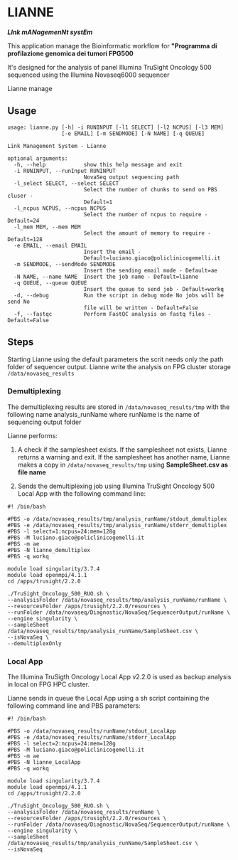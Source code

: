 # LIANNE

***LInk mANagemenNt systEm*** 

This application manage the Bioinformatic workflow for **"Programma di profilazione genomica dei tumori FPG500**

It's designed for the analysis of panel Illumina TruSight Oncology 500 sequenced using the Illumina Novaseq6000 sequencer

Lianne manage 
## Usage


```
usage: lianne.py [-h] -i RUNINPUT [-l1 SELECT] [-l2 NCPUS] [-l3 MEM]
                 [-e EMAIL] [-m SENDMODE] [-N NAME] [-q QUEUE]

Link Management System - Lianne

optional arguments:
  -h, --help            show this help message and exit
  -i RUNINPUT, --runInput RUNINPUT
                        NovaSeq output sequencing path
  -l_select SELECT, --select SELECT
                        Select the number of chunks to send on PBS cluser -
                        Default=1
  -l_ncpus NCPUS, --ncpus NCPUS
                        Select the number of ncpus to require - Default=24
  -l_mem MEM, --mem MEM
                        Select the amount of memory to require - Default=128
  -e EMAIL, --email EMAIL
                        Insert the email -
                        Default=luciano.giaco@policlinicogemelli.it
  -m SENDMODE, --sendMode SENDMODE
                        Insert the sending email mode - Default=ae
  -N NAME, --name NAME  Insert the job name - Default=lianne
  -q QUEUE, --queue QUEUE
                        Insert the queue to send job - Default=workq
  -d, --debug           Run the script in debug mode No jobs will be send No
                        file will be written - Default=False
  -f, --fastqc          Perform FastQC analysis on fastq files - Default=False
```

## Steps

Starting Lianne using the default parameters the scrit needs only the path folder of sequencer output.
Lianne write the analysis on FPG cluster storage `/data/novaseq_results`

### Demultiplexing

The demultiplexing results are stored in `/data/novaseq_results/tmp` with the following name analysis_runName where runName is the name of sequencing output folder

Lianne performs:

1. A check if the samplesheet exists. If the samplesheet not exists, Lianne returns a warning and exit. If the samplesheet has another name, Lianne makes a copy in `/data/novaseq_results/tmp` using **SampleSheet.csv as file name**

2. Sends the demultiplexing job using Illumina TruSight Oncology 500 Local App with the following command line:

```
#! /bin/bash 

#PBS -o /data/novaseq_results/tmp/analysis_runName/stdout_demultiplex
#PBS -e /data/novaseq_results/tmp/analysis_runName/stderr_demultiplex
#PBS -l select=1:ncpus=24:mem=128g
#PBS -M luciano.giaco@policlinicogemelli.it
#PBS -m ae
#PBS -N lianne_demultiplex
#PBS -q workq

module load singularity/3.7.4
module load openmpi/4.1.1
cd /apps/trusight/2.2.0

./TruSight_Oncology_500_RUO.sh \
--analysisFolder /data/novaseq_results/tmp/analysis_runName/runName \
--resourcesFolder /apps/trusight/2.2.0/resources \
--runFolder /data/novaseq/Diagnostic/NovaSeq/SequencerOutput/runName \
--engine singularity \
--sampleSheet /data/novaseq_results/tmp/analysis_runName/SampleSheet.csv \
--isNovaSeq \
--demultiplexOnly
```


### Local App

The Illumina TruSigth Oncology Local App v2.2.0 is used as backup analysis in local on FPG HPC cluster.

Lianne sends in queue the Local App using a sh script containing the following command line and PBS parameters:

```
#! /bin/bash 

#PBS -o /data/novaseq_results/runName/stdout_LocalApp
#PBS -e /data/novaseq_results/runName/stderr_LocalApp
#PBS -l select=2:ncpus=24:mem=128g
#PBS -M luciano.giaco@policlinicogemelli.it
#PBS -m ae
#PBS -N lianne_LocalApp
#PBS -q workq

module load singularity/3.7.4
module load openmpi/4.1.1
cd /apps/trusight/2.2.0

./TruSight_Oncology_500_RUO.sh \
--analysisFolder /data/novaseq_results/runName \
--resourcesFolder /apps/trusight/2.2.0/resources \
--runFolder /data/novaseq/Diagnostic/NovaSeq/SequencerOutput/runName \
--engine singularity \
--sampleSheet /data/novaseq_results/tmp/analysis_runName/SampleSheet.csv \
--isNovaSeq
```



